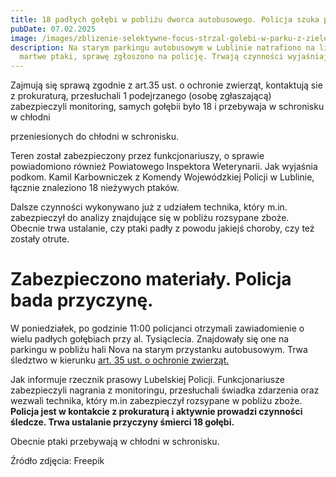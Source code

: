 ```yaml
---
title: 18 padłych gołębi w pobliżu dworca autobusowego. Policja szuka przyczyny.
pubDate: 07.02.2025
image: /images/zblizenie-selektywne-focus-strzal-golebi-w-parku-z-zielenia.jpg
description: Na starym parkingu autobusowym w Lublinie natrafiono na liczne
  martwe ptaki, sprawę zgłoszono na policję. Trwają czynności wyjaśniające.
---
```

Zajmują się sprawą zgodnie z art.35 ust. o ochronie zwierząt, kontaktują sie z prokuraturą, przesłuchali 1 podejrzanego (osobę zgłaszającą) zabezpieczyli monitoring, samych gołębii było 18 i przebywaja w schronisku w chłodni


 przeniesionych do chłodni w schronisku.


Teren został zabezpieczony przez funkcjonariuszy, o sprawie 
powiadomiono również Powiatowego Inspektora Weterynarii. Jak wyjaśnia 
podkom. Kamil Karbowniczek z Komendy Wojewódzkiej Policji w Lublinie, 
łącznie znaleziono 18 nieżywych ptaków. 


Dalsze czynności wykonywano już z udziałem technika, który m.in. 
zabezpieczył do analizy znajdujące się w pobliżu rozsypane zboże. 
Obecnie trwa ustalanie, czy ptaki padły z powodu jakiejś choroby, czy 
też zostały otrute.





# Zabezpieczono materiały. Policja bada przyczynę. 

W poniedziałek, po godzinie 11:00 policjanci otrzymali zawiadomienie o wielu padłych gołębiach przy al. Tysiąclecia. Znajdowały się one na parkingu w pobliżu hali Nova na starym przystanku autobusowym. Trwa śledztwo w kierunku [art. 35 ust. o ochronie zwierząt.](https://lexlege.pl/ustawa-o-ochronie-zwierzat/art-35/)

Jak informuje rzecznik prasowy Lubelskiej Policji. Funkcjonariusze zabezpieczyli nagrania z monitoringu, przesłuchali świadka zdarzenia oraz wezwali technika, który m.in zabezpieczył rozsypane w pobliżu zboże. **Policja jest w kontakcie z prokuraturą i aktywnie prowadzi czynności śledcze. Trwa ustalanie przyczyny śmierci 18 gołębi.**

Obecnie ptaki przebywają w chłodni w schronisku.


Źródło zdjęcia: Freepik
